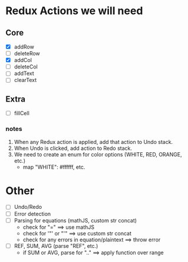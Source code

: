 # Redux Actions we will need

## Core
- [x] addRow
- [ ] deleteRow
- [x] addCol
- [ ] deleteCol
- [ ] addText
- [ ] clearText

## Extra
- [ ] fillCell

### notes
1. When any Redux action is applied, add that action to Undo stack.
2. When Undo is clicked, add action to Redo stack.
3. We need to create an enum for color options (WHITE, RED, ORANGE, etc.)
    - map "WHITE": #ffffff, etc.

# Other

- [ ] Undo/Redo
- [ ] Error detection
- [ ] Parsing for equations (mathJS, custom str concat)
    - check for "=" $\implies$ use mathJS
    - check for '"' or "'" $\implies$ use custom str concat
    - check for any errors in equation/plaintext $\implies$ throw error
- [ ] REF, SUM, AVG (parse "REF", etc.)
    - if SUM or AVG, parse for ".." $\implies$ apply function over range
